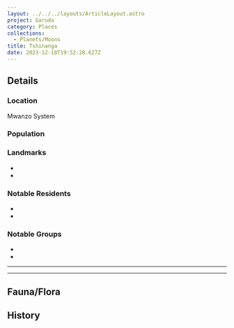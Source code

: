 ```yaml
---
layout: ../../../layouts/ArticleLayout.astro
project: Garuda
category: Places
collections:
  - Planets/Moons
title: Tshinanga
date: 2023-12-18T19:52:28.627Z
---
```

## Details

### Location

Mwanzo System

### Population


### Landmarks
* 
* 

### Notable Residents
* 
* 

### Notable Groups  
* 
* 

[use double horizontal rule to add a details pane]::
_____
_____

## Fauna/Flora

## History
